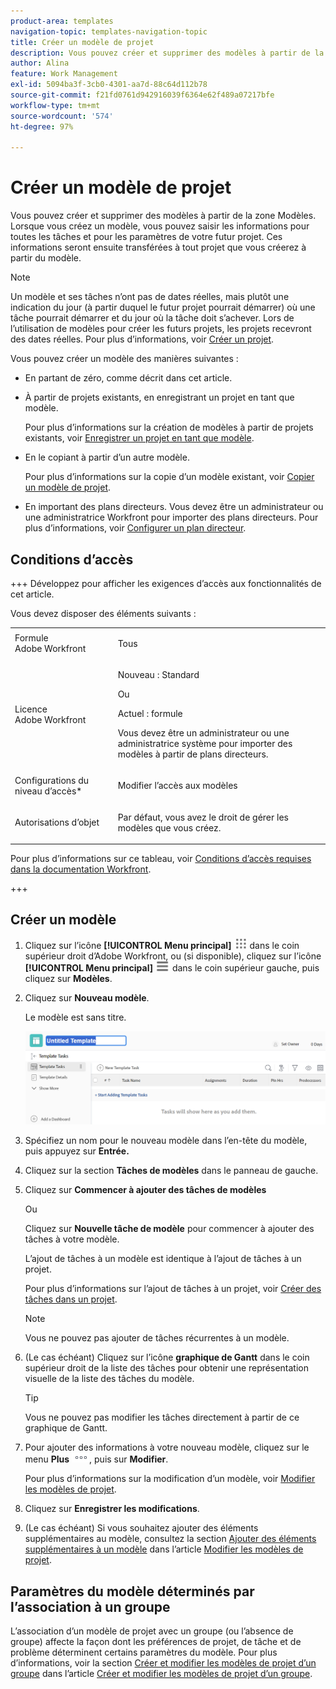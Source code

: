```yaml
---
product-area: templates
navigation-topic: templates-navigation-topic
title: Créer un modèle de projet
description: Vous pouvez créer et supprimer des modèles à partir de la zone Modèles. Lorsque vous créez un modèle, vous pouvez saisir les informations pour toutes les tâches et pour les paramètres de votre futur projet. Ces informations seront ensuite transférées à tout projet que vous créerez à partir du modèle.
author: Alina
feature: Work Management
exl-id: 5094ba3f-3cb0-4301-aa7d-88c64d112b78
source-git-commit: f21fd0761d942916039f6364e62f489a07217bfe
workflow-type: tm+mt
source-wordcount: '574'
ht-degree: 97%

---
```


# Créer un modèle de projet

<!-- Audited: 1/2024 -->

Vous pouvez créer et supprimer des modèles à partir de la zone Modèles. Lorsque vous créez un modèle, vous pouvez saisir les informations pour toutes les tâches et pour les paramètres de votre futur projet. Ces informations seront ensuite transférées à tout projet que vous créerez à partir du modèle.

>[!NOTE]
>
>Un modèle et ses tâches n’ont pas de dates réelles, mais plutôt une indication du jour (à partir duquel le futur projet pourrait démarrer) où une tâche pourrait démarrer et du jour où la tâche doit s’achever. Lors de l’utilisation de modèles pour créer les futurs projets, les projets recevront des dates réelles. Pour plus d’informations, voir [Créer un projet](../create-projects/create-project.md).


Vous pouvez créer un modèle des manières suivantes :

* En partant de zéro, comme décrit dans cet article.
* À partir de projets existants, en enregistrant un projet en tant que modèle.

  Pour plus d’informations sur la création de modèles à partir de projets existants, voir [Enregistrer un projet en tant que modèle](../../../manage-work/projects/manage-projects/save-project-as-template.md).

* En le copiant à partir d’un autre modèle.

  Pour plus d’informations sur la copie d’un modèle existant, voir [Copier un modèle de projet](../../../manage-work/projects/create-and-manage-templates/copy-template.md).

* En important des plans directeurs. Vous devez être un administrateur ou une administratrice Workfront pour importer des plans directeurs. Pour plus d’informations, voir [Configurer un plan directeur](../../../administration-and-setup/blueprints/configure-template-package.md).

## Conditions d’accès

+++ Développez pour afficher les exigences d’accès aux fonctionnalités de cet article.

Vous devez disposer des éléments suivants :

<table style="table-layout:auto"> 
 <col> 
 <col> 
 <tbody> 
  <tr> 
   <td role="rowheader">Formule Adobe Workfront</td> 
   <td> <p>Tous</p> </td> 
  </tr> 
  <tr> 
   <td role="rowheader">Licence Adobe Workfront</td> 
   <td> <p>Nouveau : Standard </p><p>Ou </p><p>Actuel : formule </p> <p data-mc-conditions="QuicksilverOrClassic.Quicksilver">Vous devez être un administrateur ou une administratrice système pour importer des modèles à partir de plans directeurs.</p> </td> 
  </tr> 
  <tr> 
   <td role="rowheader">Configurations du niveau d’accès*</td> 
   <td> <p>Modifier l’accès aux modèles</p> </td> 
  </tr> 
  <tr> 
   <td role="rowheader">Autorisations d’objet</td> 
   <td> <p>Par défaut, vous avez le droit de gérer les modèles que vous créez.</p>  </td> 
  </tr> 
 </tbody> 
</table>

Pour plus d’informations sur ce tableau, voir [Conditions d’accès requises dans la documentation Workfront](/help/quicksilver/administration-and-setup/add-users/access-levels-and-object-permissions/access-level-requirements-in-documentation.md).

+++

## Créer un modèle

1. Cliquez sur l’icône **[!UICONTROL Menu principal]** ![Menu principal](/help/_includes/assets/main-menu-icon.png) dans le coin supérieur droit d’Adobe Workfront, ou (si disponible), cliquez sur l’icône **[!UICONTROL Menu principal]** ![Menu principal](/help/_includes/assets/main-menu-icon-left-nav.png) dans le coin supérieur gauche, puis cliquez sur **Modèles**.

1. Cliquez sur **Nouveau modèle**.

   Le modèle est sans titre.

   ![Nouveau modèle](assets/create-template-nwe-2022-350x102.png)

1. Spécifiez un nom pour le nouveau modèle dans l’en-tête du modèle, puis appuyez sur **Entrée.**
1. Cliquez sur la section **Tâches de modèles** dans le panneau de gauche.
1. Cliquez sur **Commencer à ajouter des tâches de modèles**

   Ou

   Cliquez sur **Nouvelle tâche de modèle** pour commencer à ajouter des tâches à votre modèle.

   L’ajout de tâches à un modèle est identique à l’ajout de tâches à un projet.

   Pour plus d’informations sur l’ajout de tâches à un projet, voir [Créer des tâches dans un projet](../../../manage-work/tasks/create-tasks/create-tasks-in-project.md).

   >[!NOTE]
   >
   >Vous ne pouvez pas ajouter de tâches récurrentes à un modèle.

1. (Le cas échéant) Cliquez sur l’icône **graphique de Gantt** dans le coin supérieur droit de la liste des tâches pour obtenir une représentation visuelle de la liste des tâches du modèle.

   >[!TIP]
   >
   >Vous ne pouvez pas modifier les tâches directement à partir de ce graphique de Gantt.

1. Pour ajouter des informations à votre nouveau modèle, cliquez sur le menu **Plus** ![icône Plus](assets/more-icon.png), puis sur **Modifier**.

   Pour plus d’informations sur la modification d’un modèle, voir [Modifier les modèles de projet](../../../manage-work/projects/create-and-manage-templates/edit-templates.md).

1. Cliquez sur **Enregistrer les modifications**.
1. (Le cas échéant) Si vous souhaitez ajouter des éléments supplémentaires au modèle, consultez la section [Ajouter des éléments supplémentaires à un modèle](../../../manage-work/projects/create-and-manage-templates/edit-templates.md#add-additional-items-to-a-template) dans l’article [Modifier les modèles de projet](../../../manage-work/projects/create-and-manage-templates/edit-templates.md).

## Paramètres du modèle déterminés par l’association à un groupe

L’association d’un modèle de projet avec un groupe (ou l’absence de groupe) affecte la façon dont les préférences de projet, de tâche et de problème déterminent certains paramètres du modèle. Pour plus d’informations, voir la section [Créer et modifier les modèles de projet d’un groupe](../../../administration-and-setup/manage-groups/work-with-group-objects/create-and-modify-a-groups-templates.md#create-and-modify-a-groups-project-templates) dans l’article [Créer et modifier les modèles de projet d’un groupe](../../../administration-and-setup/manage-groups/work-with-group-objects/create-and-modify-a-groups-templates.md).
